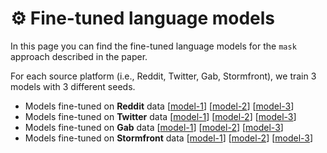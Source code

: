 # :gear: Fine-tuned language models

In this page you can find the fine-tuned language models for the `mask` approach described in the paper.

For each source platform (i.e., Reddit, Twitter, Gab, Stormfront), we train 3 models with 3 different seeds.

- Models fine-tuned on **Reddit** data [[model-1](https://drive.google.com/file/d/1sRUlqzcRnb1Ehz1w2JbDe6dpeqdOVNqL/view?usp=sharing)] [[model-2](https://drive.google.com/file/d/14-cplkKT3DuKJsqzOLeDWGGkhfYdMOeb/view?usp=sharing)] [[model-3](https://drive.google.com/file/d/17eU597sqHg-W2_LgkR-9vVaFsxiguu0N/view?usp=sharing)]
- Models fine-tuned on **Twitter** data [[model-1](https://drive.google.com/file/d/10FFOrwd27g6zFuAUf-Y2MNQy7aevBqk5/view?usp=sharing)] [[model-2](https://drive.google.com/file/d/1z8tI2ckVKkGH1oMnJw9mppeUR8L3knqg/view?usp=sharing)] [[model-3](https://drive.google.com/file/d/1aF8boJyWVCCrcqTq65KqQK7yFzfawG5q/view?usp=sharing)]
- Models fine-tuned on **Gab** data [[model-1](https://drive.google.com/file/d/1vkFGg9Df4ZOJiQnnChK-bKv9mRNjFPdc/view?usp=sharing)] [[model-2](https://drive.google.com/file/d/1NmVH0cMIkGk0fz9E697Q2oXMBPjMrqxL/view?usp=sharing)] [[model-3](https://drive.google.com/file/d/15Bk7Cl8nnt0lDdmY6Lx5ObTYq68dScor/view?usp=sharing)]
- Models fine-tuned on **Stormfront** data [[model-1](https://drive.google.com/file/d/1eIrNbiEGFI54-jf6a8QJbiyxRBR5UByj/view?usp=sharing)] [[model-2](https://drive.google.com/file/d/1VeY62b1z_FRE4_oNxJNerFlRAPvNG0_Q/view?usp=sharing)] [[model-3](https://drive.google.com/file/d/1vDO26a3J4SFDaXcW-VXHev8U3FD7KqdK/view?usp=sharing)]